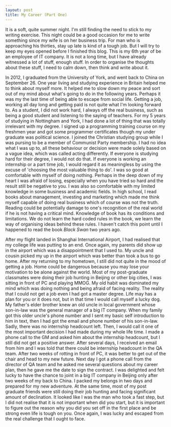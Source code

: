 ```yaml
---
layout: post
title: My Career (Part One)
---
```

It is a soft, quite summer night. I'm still finding the need to stick to my writing exercise. This night could be a good occasion for me to write something since my wife is on her business trip. For man who is approaching his thirties, stay up late is kind of a tough job. But I will try to keep my eyes opened before I finished this blog. This is my 6th year of be an employee of IT company. It is not a long time, but I have already witnessed a lot of stuff, enough stuff. In order to organise the thoughts about these stuff, I need to calm down, then think and write about it.

In 2012, I graduated from the University of York, and went back to China on September 26. One year living and studying experience in Britain helped me to think about myself more. It helped me to slow down my peace and sort out of my mind about what's going to do in the following years. Perhaps it was my the last time of being able to escape from social life. Getting a job, working all day long and getting paid is not quite what I'm looking forward to. As a student, I did not work hard, I always off the real business, such as being a good student and listening to the saying of teachers. For my 5 years of studying in Nottingham and York, I had done a lot of thing that was totally irrelevant with my degree. I signed up a programming training course on my freshmen year and got some programmer certificates though my under graduate was political science. I joined the Christian studying group while I was pursing to be a member of Communist Party membership. I had no idea what I was up to, all these behaviour or decision were made solely based on a vague idea, which was called acting differently. If everyone is studying hard for their degree, I would not do that. If everyone is working an internship or a part time job, I would regard it as meaningless by using the excuse of 'choosing the most valuable thing to do'. I was so good at comfortable with myself of doing nothing. Perhaps in the deep down of my heart I was afraid of losing, especially when you have tried so hard and the result still be negative to you. I was also so comfortable with my limited knowledge in some business and academic fields. In high school, I read books about management, investing and marketing which made me think myself capable of doing real business which of course was not the truth. Reading could be potentially damage to one's recognition of the real world if he is not having a critical mind. Knowledge of book has its conditions and limitations. We do not learn the hard coded rules in the book, we learn the way of organising ideas behind these rules. I haven't catch this point until I happened to read the book *Black Swan* two years ago. 

After my flight landed in Shanghai International Airport, I had realised that my college life was putting to an end. Once again, my parents did show up in the airport which was a disappointment that I used to. My uncle and cousin picked my up in the airport which was better than took a bus to go home. After my returning to my hometown, I still did not quite in the mood of getting a job. Home could be dangerous because you may lose your motivation to be alone against the world. Most of my post-graduate classmates were doing their job hunting in Beijing or other big cities, I was sitting in front of PC and playing MMOG. My old habit was dominated my mind which was doing nothing and being afraid of facing reality. The reality that I could not get a job even I had got a master degree. Life may has a plan for you or it does not, but in that time I would call myself a lucky dog. My father's elder brother knew an old uncle in local government whose son-in-law was the general manager of a big IT company. When my family got this older uncle's phone number and I sent my basic self introduction to him in text, then I had got the email and phone number of his son-in-law. Sadly, there was no internship headcount left. Then, I would call it one of the most important decision I had made during my whole life time. I made a phone call to the GM and asked him about the internship headcount, but I still did not get a positive answer. After several days, I received an email from him and I was told that there could be internship headcount in the QA team. After two weeks of rotting in front of PC, it was better to get out of the chair and head to my new future. Next day I got a phone call from the director of QA team and he asked me several questions about my career plan, then he gave me the date to sign the contract. I was delighted and felt lucky to have the chance to joint in a big IT company in Beijing only after two weeks of my back to China. I packed my belongs in two days and prepared for my new adventure. At the same time, most of my post graduate friends were still doing their job hunting and facing significant amount of declination. It looked like I was the man who took a fast step, but I did not realise that it is not important when did you start, but it is important to figure out the reason why you did you set off in the first place and be strong even life is tough on you. Once again, I was lucky and escaped from the real challenge that I ought to face.


